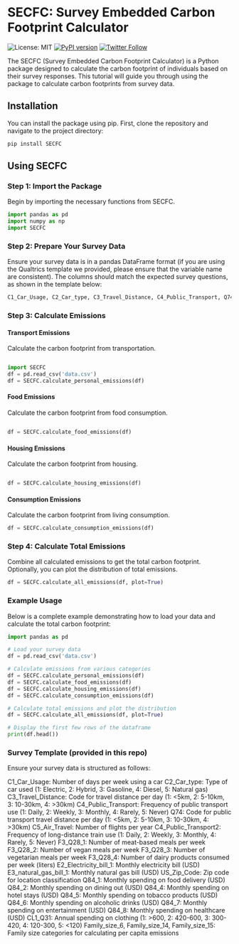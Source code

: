 # SECFC: Survey Embedded Carbon Footprint Calculator

![License: MIT](https://img.shields.io/badge/License-MIT-yellow.svg)
[![PyPI version](https://badge.fury.io/py/SECFC.svg)](https://badge.fury.io/py/SECFC)
[![Twitter Follow](https://img.shields.io/twitter/follow/yebarryallen.svg?style=social)](https://x.com/yebarryallen)

The SECFC (Survey Embedded Carbon Footprint Calculator) is a Python package designed to calculate the carbon footprint of individuals based on their survey responses. This tutorial will guide you through using the package to calculate carbon footprints from survey data.

## Installation

You can install the package using pip. First, clone the repository and navigate to the project directory:

```python
pip install SECFC
```

## Using SECFC
### Step 1: Import the Package
Begin by importing the necessary functions from SECFC.

```python
import pandas as pd
import numpy as np
import SECFC
```

### Step 2: Prepare Your Survey Data
Ensure your survey data is in a pandas DataFrame format (if you are using the Qualtrics template we provided, please ensure that the variable name are consistent). The columns should match the expected survey questions, as shown in the template below:

```python
C1_Car_Usage, C2_Car_type, C3_Travel_Distance, C4_Public_Transport, Q74, C5_Air_Travel, C4_Public_Transport2, F3_Q28_1, F3_Q28_2, F3_Q28_3, F3_Q28_4, E2_Electricity_bill_1, E3_natural_gas_bill_1, US_Zip_Code, Q84_1, Q84_2, Q84_4, Q84_5, Q84_6, Q84_7, Q84_8, CL1_Q31, Family_size_6, Family_size_14, Family_size_15
```

### Step 3: Calculate Emissions
#### Transport Emissions
Calculate the carbon footprint from transportation.

```python

import SECFC
df = pd.read_csv('data.csv')
df = SECFC.calculate_personal_emissions(df)
```

#### Food Emissions
Calculate the carbon footprint from food consumption.

```python

df = SECFC.calculate_food_emissions(df)
```

#### Housing Emissions
Calculate the carbon footprint from housing.

```python

df = SECFC.calculate_housing_emissions(df)

```

#### Consumption Emissions
Calculate the carbon footprint from living consumption.

```python
df = SECFC.calculate_consumption_emissions(df)

```

### Step 4: Calculate Total Emissions

Combine all calculated emissions to get the total carbon footprint. Optionally, you can plot the distribution of total emissions.

```python
df = SECFC.calculate_all_emissions(df, plot=True)
```

### Example Usage
Below is a complete example demonstrating how to load your data and calculate the total carbon footprint:

```python
import pandas as pd

# Load your survey data
df = pd.read_csv('data.csv')

# Calculate emissions from various categories
df = SECFC.calculate_personal_emissions(df)
df = SECFC.calculate_food_emissions(df)
df = SECFC.calculate_housing_emissions(df)
df = SECFC.calculate_consumption_emissions(df)

# Calculate total emissions and plot the distribution
df = SECFC.calculate_all_emissions(df, plot=True)

# Display the first few rows of the dataframe
print(df.head())
```

### Survey Template (provided in this repo)
Ensure your survey data is structured as follows:


C1_Car_Usage: Number of days per week using a car
C2_Car_type: Type of car used (1: Electric, 2: Hybrid, 3: Gasoline, 4: Diesel, 5: Natural gas)
C3_Travel_Distance: Code for travel distance per day (1: <5km, 2: 5-10km, 3: 10-30km, 4: >30km)
C4_Public_Transport: Frequency of public transport use (1: Daily, 2: Weekly, 3: Monthly, 4: Rarely, 5: Never)
Q74: Code for public transport travel distance per day (1: <5km, 2: 5-10km, 3: 10-30km, 4: >30km)
C5_Air_Travel: Number of flights per year
C4_Public_Transport2: Frequency of long-distance train use (1: Daily, 2: Weekly, 3: Monthly, 4: Rarely, 5: Never)
F3_Q28_1: Number of meat-based meals per week
F3_Q28_2: Number of vegan meals per week
F3_Q28_3: Number of vegetarian meals per week
F3_Q28_4: Number of dairy products consumed per week (liters)
E2_Electricity_bill_1: Monthly electricity bill (USD)
E3_natural_gas_bill_1: Monthly natural gas bill (USD)
US_Zip_Code: Zip code for location classification
Q84_1: Monthly spending on food delivery (USD)
Q84_2: Monthly spending on dining out (USD)
Q84_4: Monthly spending on hotel stays (USD)
Q84_5: Monthly spending on tobacco products (USD)
Q84_6: Monthly spending on alcoholic drinks (USD)
Q84_7: Monthly spending on entertainment (USD)
Q84_8: Monthly spending on healthcare (USD)
CL1_Q31: Annual spending on clothing (1: >600, 2: 420-600, 3: 300-420, 4: 120-300, 5: <120)
Family_size_6, Family_size_14, Family_size_15: Family size categories for calculating per capita emissions



